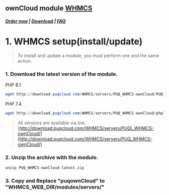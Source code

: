 ## ownCloud module **[WHMCS](https://puqcloud.com/link.php?id=77)**

#####  [Order now](https://puqcloud.com/whmcs-module-owncloud.php) | [Download](https://download.puqcloud.com/WHMCS/servers/PUQ_WHMCS-ownCloud/) | [FAQ](https://faq.puqcloud.com/)

# 1. WHMCS setup(install/update)

>To install and update a module, you must perform one and the same action.

### 1. Download the latest version of the module.

PHP 8.1

```Powershell
wget http://download.puqcloud.com/WHMCS/servers/PUQ_WHMCS-ownCloud/PUQ_WHMCS-ownCloud-latest.zip
```

PHP 7.4

```Powershell
wget http://download.puqcloud.com/WHMCS/servers/PUQ_WHMCS-ownCloud/php74/PUQ_WHMCS-ownCloud-latest.zip
```

>All versions are available via link: [http://download.puqcloud.com/WHMCS/servers/PUQ\_WHMCS-ownCloud/](http://download.puqcloud.com/WHMCS/servers/PUQ_WHMCS-ownCloud/)

### 2. Unzip the archive with the module.

```Powershell
unzip PUQ_WHMCS-ownCloud-latest.zip
```

### 3. Copy and Replace "puqownCloud" to "WHMCS\_WEB\_DIR/modules/servers/"
